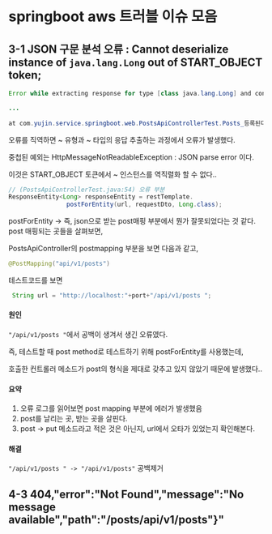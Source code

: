 # springboot aws 트러블 이슈 모음



## 3-1 JSON 구문 분석 오류 : Cannot deserialize instance of `java.lang.Long` out of START_OBJECT token;

~~~java
Error while extracting response for type [class java.lang.Long] and content type [application/json;charset=UTF-8]; nested exception is org.springframework.http.converter.HttpMessageNotReadableException: JSON parse error: Cannot deserialize instance of `java.lang.Long` out of START_OBJECT token; nested exception is com.fasterxml.jackson.databind.exc.MismatchedInputException:

...
    
at com.yujin.service.springboot.web.PostsApiControllerTest.Posts_등록된다(PostsApiControllerTest.java:54)
~~~

오류를 직역하면 ~ 유형과 ~ 타입의 응답 추출하는 과정에서 오류가 발생했다.

중첩된 예외는 HttpMessageNotReadableException : JSON parse error 이다.

이것은 START_OBJECT 토큰에서 ~ 인스턴스를 역직렬화 할 수 없다..

~~~JAVA
// (PostsApiControllerTest.java:54) 오류 부분
ResponseEntity<Long> responseEntity = restTemplate.
                postForEntity(url, requestDto, Long.class);
~~~

postForEntity -> 즉, json으로 받는 post매핑 부분에서 뭔가 잘못되었다는 것 같다. post 매핑되는 곳들을 살펴보면,

 PostsApiController의 postmapping 부분을 보면  다음과 같고, 

```java
@PostMapping("api/v1/posts")
```

테스트코드를 보면 

~~~java
 String url = "http://localhost:"+port+"/api/v1/posts ";
~~~

#### 원인

`"/api/v1/posts "`에서 공백이 생겨서 생긴 오류였다.

즉, 테스트할 때 post method로 테스트하기 위해 postForEntity를 사용했는데, 

호출한 컨트롤러 메소드가 post의 형식을 제대로 갖추고 있지 않았기 때문에 발생했다..

#### 요약 

1. 오류 로그를 읽어보면 post mapping 부분에 에러가 발생했음
2. post를 날리는 곳, 받는 곳을 살핀다.
3. post -> put 메소드라고 적은 것은 아닌지,  url에서 오타가 있었는지 확인해본다.

#### 해결

`"/api/v1/posts " -> "/api/v1/posts"` 공백제거 



## 4-3 404,\"error\":\"Not Found\",\"message\":\"No message available\",\"path\":\"/posts/api/v1/posts\"}"

  

